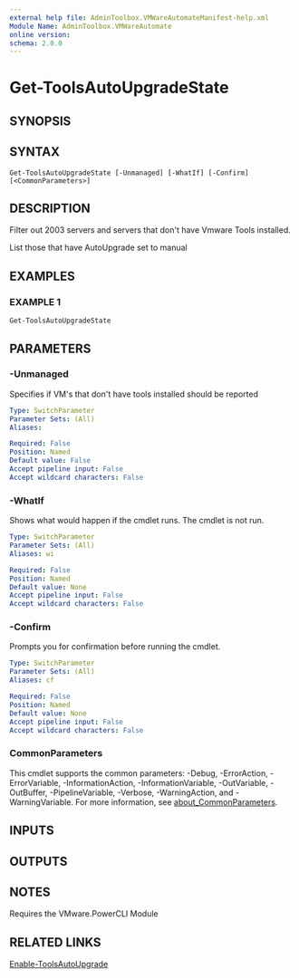 ```yaml
---
external help file: AdminToolbox.VMWareAutomateManifest-help.xml
Module Name: AdminToolbox.VMWareAutomate
online version:
schema: 2.0.0
---
```


# Get-ToolsAutoUpgradeState

## SYNOPSIS

## SYNTAX

```
Get-ToolsAutoUpgradeState [-Unmanaged] [-WhatIf] [-Confirm] [<CommonParameters>]
```

## DESCRIPTION
Filter out 2003 servers and servers that don't have Vmware Tools installed.

List those that have AutoUpgrade set to manual

## EXAMPLES

### EXAMPLE 1
```
Get-ToolsAutoUpgradeState
```

## PARAMETERS

### -Unmanaged
Specifies if VM's that don't have tools installed should be reported

```yaml
Type: SwitchParameter
Parameter Sets: (All)
Aliases:

Required: False
Position: Named
Default value: False
Accept pipeline input: False
Accept wildcard characters: False
```

### -WhatIf
Shows what would happen if the cmdlet runs.
The cmdlet is not run.

```yaml
Type: SwitchParameter
Parameter Sets: (All)
Aliases: wi

Required: False
Position: Named
Default value: None
Accept pipeline input: False
Accept wildcard characters: False
```

### -Confirm
Prompts you for confirmation before running the cmdlet.

```yaml
Type: SwitchParameter
Parameter Sets: (All)
Aliases: cf

Required: False
Position: Named
Default value: None
Accept pipeline input: False
Accept wildcard characters: False
```

### CommonParameters
This cmdlet supports the common parameters: -Debug, -ErrorAction, -ErrorVariable, -InformationAction, -InformationVariable, -OutVariable, -OutBuffer, -PipelineVariable, -Verbose, -WarningAction, and -WarningVariable. For more information, see [about_CommonParameters](http://go.microsoft.com/fwlink/?LinkID=113216).

## INPUTS

## OUTPUTS

## NOTES
Requires the VMware.PowerCLI Module

## RELATED LINKS

[Enable-ToolsAutoUpgrade]()

